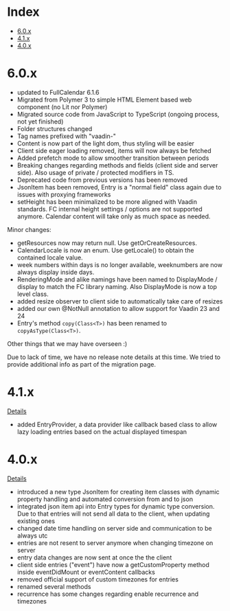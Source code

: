 # Index
* [6.0.x](#60x)
* [4.1.x](#41x)
* [4.0.x](#40x)

# 6.0.x
- updated to FullCalendar 6.1.6
- Migrated from Polymer 3 to simple HTML Element based web component (no Lit nor Polymer)
- Migrated source code from JavaScript to TypeScript (ongoing process, not yet finished)
- Folder structures changed
- Tag names prefixed with "vaadin-"
- Content is now part of the light dom, thus styling will be easier
- Client side eager loading removed, items will now always be fetched
- Added prefetch mode to allow smoother transition between periods
- Breaking changes regarding methods and fields (client side and server side). Also usage of private / protected modifiers in TS.
- Deprecated code from previous versions has been removed
- JsonItem has been removed, Entry is a "normal field" class again due to issues with proxying frameworks
- setHeight has been minimalized to be more aligned with Vaadin standards. FC internal height settings / options are not
  supported anymore. Calendar content will take only as much space as needed.

Minor changes:
- getResources now may return null. Use getOrCreateResources. 
- CalendarLocale is now an enum. Use getLocale() to obtain the contained locale value.
- week numbers within days is no longer available, weeknumbers are now always display inside days.
- RenderingMode and alike namings have been named to DisplayMode / display to match the FC library naming. Also DisplayMode is now a top level class.
- added resize observer to client side to automatically take care of resizes
- added our own @NotNull annotation to allow support for Vaadin 23 and 24
- Entry's method `copy(Class<T>)` has been renamed to `copyAsType(Class<T>)`.

Other things that we may have overseen :) 

Due to lack of time, we have no release note details at this time. We tried to provide additional info as part of the migration page. 

# 4.1.x
[Details](https://github.com/stefanuebe/vaadin_fullcalendar/wiki/Release-Notes-4.1.x)
- added EntryProvider, a data provider like callback based class to allow lazy loading entries based on the actual displayed timespan

# 4.0.x
[Details](https://github.com/stefanuebe/vaadin_fullcalendar/wiki/Release-Notes-4.0.x)
- introduced a new type JsonItem for creating item classes with dynamic property handling and automated conversion from and to json
- integrated json item api into Entry types for dynamic type conversion. Due to that entries will not send all data to the client, when updating existing ones
- changed date time handling on server side and communication to be always utc
- entries are not resent to server anymore when changing timezone on server
- entry data changes are now sent at once the the client
- client side entries ("event") have now a getCustomProperty method inside eventDidMount or eventContent callbacks
- removed official support of custom timezones for entries
- renamed several methods
- recurrence has some changes regarding enable recurrence and timezones
